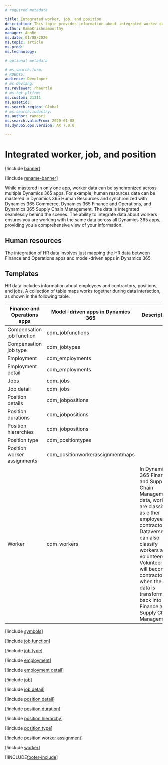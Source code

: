 ```yaml
---
# required metadata

title: Integrated worker, job, and position
description: This topic provides information about integrated worker data in Microsoft Dynamics 365 apps.
author: RamaKrishnamoorthy
manager: AnnBe
ms.date: 01/08/2020
ms.topic: article
ms.prod: 
ms.technology: 

# optional metadata

# ms.search.form: 
# ROBOTS: 
audience: Developer
# ms.devlang: 
ms.reviewer: rhaertle
# ms.tgt_pltfrm: 
ms.custom: 21311
ms.assetid: 
ms.search.region: Global
# ms.search.industry: 
ms.author: ramasri
ms.search.validFrom: 2020-01-08
ms.dyn365.ops.version: AX 7.0.0

---
```


# Integrated worker, job, and position

[!include [banner](../../includes/banner.md)]

[!include [rename-banner](~/includes/cc-data-platform-banner.md)]



While mastered in only one app, worker data can be synchronized across multiple Dynamics 365 apps. For example, human resources data can be mastered in Dynamics 365 Human Resources and synchronized with Dynamics 365 Commerce, Dynamics 365 Finance and Operations, and Dynamics 365 Supply Chain Management. The data is integrated seamlessly behind the scenes. The ability to integrate data about workers ensures you are working with the same data across all Dynamics 365 apps, providing you a comprehensive view of your information.

## Human resources

The integration of HR data involves just mapping the HR data between Finance and Operations apps and model-driven apps in Dynamics 365.

## Templates

HR data includes information about employees and contractors, positions, and jobs. A collection of table maps works together during data interaction, as shown in the following table.

| Finance and Operations apps | Model-driven apps in Dynamics 365 | Description |
|-----------------------------|----------------------------------|-------------|
| Compensation job function | cdm\_jobfunctions | |
| Compensation job type | cdm\_jobtypes | |
| Employment | cdm\_employments | |
| Employment detail | cdm\_employments | |
| Jobs | cdm\_jobs | |
| Job detail | cdm\_jobs | |
| Position details | cdm\_jobpositions | |
| Position durations | cdm\_jobpositions | |
| Position hierarchies | cdm\_jobpositions | |
| Position type | cdm\_positiontypes | |
| Position worker assignments | cdm\_positionworkerassignmentmaps | |
| Worker | cdm\_workers | In Dynamics 365 Finance and Supply Chain Management data, workers are classified as either employees or contractors. Dataverse can also classify workers as volunteers. Volunteers will become contractors when the data is transformed back into Finance and Supply Chain Management. |

[!include [symbols](../../includes/dual-write-symbols.md)]

[!include [job function](includes/JobFunction-cdm-jobfunctions.md)]

[!include [job type](includes/JobType-cdm-jobtypes.md)]

[!include [employment](includes/Employment-cdm-employments.md)]

[!include [employment detail](includes/EmploymentDetail-cdm-employments.md)]

[!include [job](includes/Job-cdm-jobs.md)]

[!include [job detail](includes/JobDetail-cdm-jobs.md)]

[!include [position detail](includes/PositionDetail-cdm-jobpositions.md)]

[!include [position duration](includes/PositionDuration-cdm-jobpositions.md)]

[!include [position hierarchy](includes/PositionHierarchy-cdm-jobpositions.md)]

[!include [position type](includes/PositionType-cdm-positiontypes.md)]

[!include [position worker assignment](includes/PositionWorkerAssignment-cdm-positionworkerassignmentmaps.md)]

[!include [worker](includes/Worker-cdm-workers.md)]


[!INCLUDE[footer-include](../../../../includes/footer-banner.md)]
